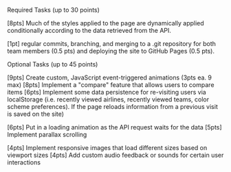 Required Tasks (up to 30 points)
<!-- [10pts] Contributing as a team member equally to the project -->
<!-- [8pts] Much of the websites’ content is dynamically generated via the API -->
[8pts] Much of the styles applied to the page are dynamically applied
conditionally according to the data retrieved from the API.
<!-- [3pts] Responsivity of the page for both mobile and desktop view. -->
[1pt] regular commits, branching, and merging to a .git repository for both
team members (0.5 pts) and deploying the site to GitHub Pages (0.5 pts).



Optional Tasks (up to 45 points)
<!-- [10pts] Have multiple views for data (grid mode, table mode, etc.) -->
<!-- [10pts] Create a functioning search bar for API data results -->
<!-- [10pts] Implement pagination for data results -->
[9pts] Create custom, JavaScript event-triggered animations (3pts ea. 9 max)
[8pts] Implement a "compare" feature that allows users to compare items
[6pts] Implement some data persistence for re-visiting users via localStorage
(i.e. recently viewed airlines, recently viewed teams, color scheme
preferences). If the page reloads information from a previous visit is saved on
the site)
<!-- [6pts] Custom, interactive features (dropdowns, modals, accordions, etc..
2pts ea. 6 max) -->
[6pts] Put in a loading animation as the API request waits for the data
[5pts] Implement parallax scrolling
<!-- [4pts] Create a dark mode toggle using JavaScript -->
[4pts] Implement responsive images that load different sizes based on
viewport sizes
[4pts] Add custom audio feedback or sounds for certain user interactions
